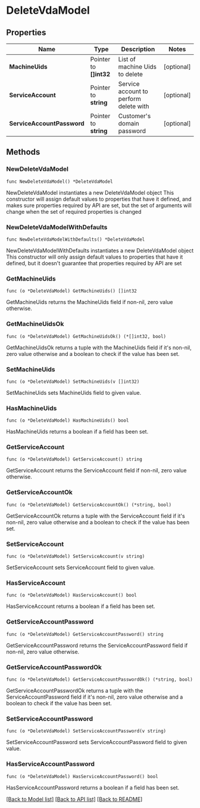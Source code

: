 # DeleteVdaModel

## Properties

Name | Type | Description | Notes
------------ | ------------- | ------------- | -------------
**MachineUids** | Pointer to **[]int32** | List of machine Uids to delete | [optional] 
**ServiceAccount** | Pointer to **string** | Service account to perform delete with | [optional] 
**ServiceAccountPassword** | Pointer to **string** | Customer&#39;s domain password | [optional] 

## Methods

### NewDeleteVdaModel

`func NewDeleteVdaModel() *DeleteVdaModel`

NewDeleteVdaModel instantiates a new DeleteVdaModel object
This constructor will assign default values to properties that have it defined,
and makes sure properties required by API are set, but the set of arguments
will change when the set of required properties is changed

### NewDeleteVdaModelWithDefaults

`func NewDeleteVdaModelWithDefaults() *DeleteVdaModel`

NewDeleteVdaModelWithDefaults instantiates a new DeleteVdaModel object
This constructor will only assign default values to properties that have it defined,
but it doesn't guarantee that properties required by API are set

### GetMachineUids

`func (o *DeleteVdaModel) GetMachineUids() []int32`

GetMachineUids returns the MachineUids field if non-nil, zero value otherwise.

### GetMachineUidsOk

`func (o *DeleteVdaModel) GetMachineUidsOk() (*[]int32, bool)`

GetMachineUidsOk returns a tuple with the MachineUids field if it's non-nil, zero value otherwise
and a boolean to check if the value has been set.

### SetMachineUids

`func (o *DeleteVdaModel) SetMachineUids(v []int32)`

SetMachineUids sets MachineUids field to given value.

### HasMachineUids

`func (o *DeleteVdaModel) HasMachineUids() bool`

HasMachineUids returns a boolean if a field has been set.

### GetServiceAccount

`func (o *DeleteVdaModel) GetServiceAccount() string`

GetServiceAccount returns the ServiceAccount field if non-nil, zero value otherwise.

### GetServiceAccountOk

`func (o *DeleteVdaModel) GetServiceAccountOk() (*string, bool)`

GetServiceAccountOk returns a tuple with the ServiceAccount field if it's non-nil, zero value otherwise
and a boolean to check if the value has been set.

### SetServiceAccount

`func (o *DeleteVdaModel) SetServiceAccount(v string)`

SetServiceAccount sets ServiceAccount field to given value.

### HasServiceAccount

`func (o *DeleteVdaModel) HasServiceAccount() bool`

HasServiceAccount returns a boolean if a field has been set.

### GetServiceAccountPassword

`func (o *DeleteVdaModel) GetServiceAccountPassword() string`

GetServiceAccountPassword returns the ServiceAccountPassword field if non-nil, zero value otherwise.

### GetServiceAccountPasswordOk

`func (o *DeleteVdaModel) GetServiceAccountPasswordOk() (*string, bool)`

GetServiceAccountPasswordOk returns a tuple with the ServiceAccountPassword field if it's non-nil, zero value otherwise
and a boolean to check if the value has been set.

### SetServiceAccountPassword

`func (o *DeleteVdaModel) SetServiceAccountPassword(v string)`

SetServiceAccountPassword sets ServiceAccountPassword field to given value.

### HasServiceAccountPassword

`func (o *DeleteVdaModel) HasServiceAccountPassword() bool`

HasServiceAccountPassword returns a boolean if a field has been set.


[[Back to Model list]](../README.md#documentation-for-models) [[Back to API list]](../README.md#documentation-for-api-endpoints) [[Back to README]](../README.md)


